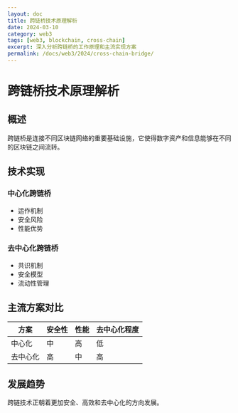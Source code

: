 ```yaml
---
layout: doc
title: 跨链桥技术原理解析
date: 2024-03-10
category: web3
tags: [web3, blockchain, cross-chain]
excerpt: 深入分析跨链桥的工作原理和主流实现方案
permalink: /docs/web3/2024/cross-chain-bridge/
---
```


# 跨链桥技术原理解析

## 概述

跨链桥是连接不同区块链网络的重要基础设施，它使得数字资产和信息能够在不同的区块链之间流转。

## 技术实现

### 中心化跨链桥

- 运作机制
- 安全风险
- 性能优势

### 去中心化跨链桥

- 共识机制
- 安全模型
- 流动性管理

## 主流方案对比

| 方案 | 安全性 | 性能 | 去中心化程度 |
|------|--------|------|--------------|
| 中心化 | 中 | 高 | 低 |
| 去中心化 | 高 | 中 | 高 |

## 发展趋势

跨链技术正朝着更加安全、高效和去中心化的方向发展。